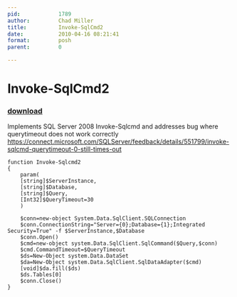 ```yaml
---
pid:            1789
author:         Chad Miller
title:          Invoke-SqlCmd2
date:           2010-04-16 08:21:41
format:         posh
parent:         0

---
```


# Invoke-SqlCmd2

### [download](//scripts/1789.ps1)

Implements SQL Server 2008 Invoke-Sqlcmd and addresses bug where querytimeout does not work correctly https://connect.microsoft.com/SQLServer/feedback/details/551799/invoke-sqlcmd-querytimeout-0-still-times-out

```posh
function Invoke-Sqlcmd2
{
    param(
    [string]$ServerInstance,
    [string]$Database,
    [string]$Query,
    [Int32]$QueryTimeout=30
    )

    $conn=new-object System.Data.SqlClient.SQLConnection
    $conn.ConnectionString="Server={0};Database={1};Integrated Security=True" -f $ServerInstance,$Database
    $conn.Open()
    $cmd=new-object system.Data.SqlClient.SqlCommand($Query,$conn)
    $cmd.CommandTimeout=$QueryTimeout
    $ds=New-Object system.Data.DataSet
    $da=New-Object system.Data.SqlClient.SqlDataAdapter($cmd)
    [void]$da.fill($ds)
    $ds.Tables[0]
    $conn.Close()
}
```
